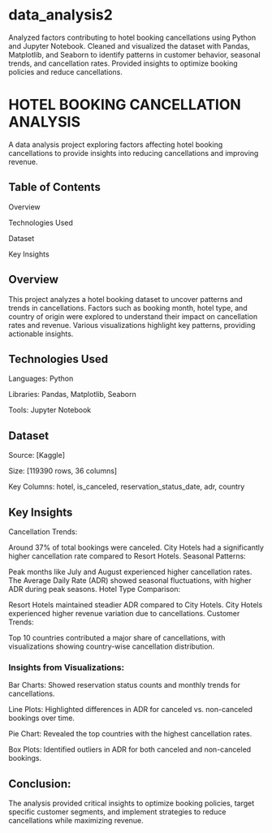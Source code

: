 # data_analysis2
Analyzed factors contributing to hotel booking cancellations using Python and Jupyter Notebook. Cleaned and visualized the dataset with Pandas, Matplotlib, and Seaborn to identify patterns in customer behavior, seasonal trends, and cancellation rates. Provided insights to optimize booking policies and reduce cancellations.

# HOTEL BOOKING CANCELLATION ANALYSIS

A data analysis project exploring factors affecting hotel booking cancellations to provide insights into reducing cancellations and improving revenue.

## Table of Contents

Overview 

Technologies Used 

Dataset 

Key Insights


## Overview

This project analyzes a hotel booking dataset to uncover patterns and trends in cancellations. Factors such as booking month, hotel type, and country of origin were explored to understand their impact on cancellation rates and revenue. Various visualizations highlight key patterns, providing actionable insights.

## Technologies Used

Languages: Python 

Libraries: Pandas, Matplotlib, Seaborn 

Tools: Jupyter Notebook


## Dataset

Source: [Kaggle] 

Size: [119390 rows, 36 columns] 

Key Columns: hotel, is_canceled, reservation_status_date, adr, country

## Key Insights

Cancellation Trends:

Around 37% of total bookings were canceled. City Hotels had a significantly higher cancellation rate compared to Resort Hotels. Seasonal Patterns:

Peak months like July and August experienced higher cancellation rates. The Average Daily Rate (ADR) showed seasonal fluctuations, with higher ADR during peak seasons. Hotel Type Comparison:

Resort Hotels maintained steadier ADR compared to City Hotels. City Hotels experienced higher revenue variation due to cancellations. Customer Trends:

Top 10 countries contributed a major share of cancellations, with visualizations showing country-wise cancellation distribution. 

### Insights from Visualizations:

Bar Charts: Showed reservation status counts and monthly trends for cancellations. 

Line Plots: Highlighted differences in ADR for canceled vs. non-canceled bookings over time. 

Pie Chart: Revealed the top countries with the highest cancellation rates. 

Box Plots: Identified outliers in ADR for both canceled and non-canceled bookings.

## Conclusion:

The analysis provided critical insights to optimize booking policies, target specific customer segments, and implement strategies to reduce cancellations while maximizing revenue.
